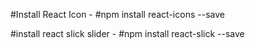 #Install React Icon -
#npm install react-icons --save

#install react slick slider -
#npm install react-slick --save
